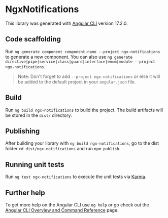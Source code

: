 # NgxNotifications

This library was generated with [Angular CLI](https://github.com/angular/angular-cli) version 17.2.0.

## Code scaffolding

Run `ng generate component component-name --project ngx-notifications` to generate a new component. You can also use `ng generate directive|pipe|service|class|guard|interface|enum|module --project ngx-notifications`.
> Note: Don't forget to add `--project ngx-notifications` or else it will be added to the default project in your `angular.json` file. 

## Build

Run `ng build ngx-notifications` to build the project. The build artifacts will be stored in the `dist/` directory.

## Publishing

After building your library with `ng build ngx-notifications`, go to the dist folder `cd dist/ngx-notifications` and run `npm publish`.

## Running unit tests

Run `ng test ngx-notifications` to execute the unit tests via [Karma](https://karma-runner.github.io).

## Further help

To get more help on the Angular CLI use `ng help` or go check out the [Angular CLI Overview and Command Reference](https://angular.io/cli) page.
